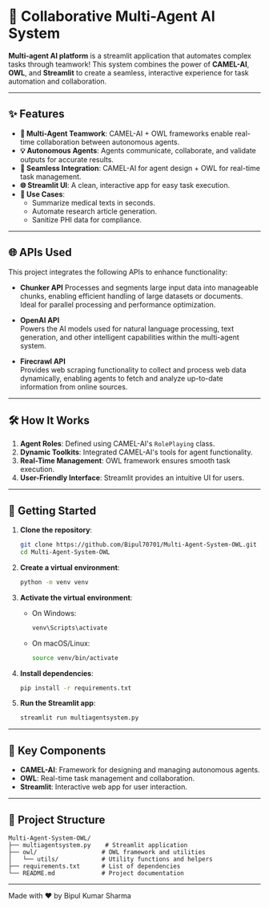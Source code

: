 # 🚀 Collaborative Multi-Agent AI System

**Multi-agent AI platform** is a streamlit application that automates complex tasks through teamwork! This system combines the power of **CAMEL-AI**, **OWL**, and **Streamlit** to create a seamless, interactive experience for task automation and collaboration.

---

## ✨ Features

- **🤖 Multi-Agent Teamwork**: CAMEL-AI + OWL frameworks enable real-time collaboration between autonomous agents.
- **💡 Autonomous Agents**: Agents communicate, collaborate, and validate outputs for accurate results.
- **🔗 Seamless Integration**: CAMEL-AI for agent design + OWL for real-time task management.
- **🌐 Streamlit UI**: A clean, interactive app for easy task execution.
- **🚀 Use Cases**:
  - Summarize medical texts in seconds.
  - Automate research article generation.
  - Sanitize PHI data for compliance.

---
## 🌐 APIs Used

This project integrates the following APIs to enhance functionality:

- **Chunker API** 
  Processes and segments large input data into manageable chunks, enabling efficient handling of large datasets or documents. Ideal for parallel processing and performance optimization.

- **OpenAI API**  
  Powers the AI models used for natural language processing, text generation, and other intelligent capabilities within the multi-agent system.

- **Firecrawl API**  
  Provides web scraping functionality to collect and process web data dynamically, enabling agents to fetch and analyze up-to-date information from online sources.

---

## 🛠️ How It Works

1. **Agent Roles**: Defined using CAMEL-AI's `RolePlaying` class.
2. **Dynamic Toolkits**: Integrated CAMEL-AI's tools for agent functionality.
3. **Real-Time Management**: OWL framework ensures smooth task execution.
4. **User-Friendly Interface**: Streamlit provides an intuitive UI for users.

---

## 🚀 Getting Started

1. **Clone the repository**:  
   ```bash  
   git clone https://github.com/Bipul70701/Multi-Agent-System-OWL.git  
   cd Multi-Agent-System-OWL  
   ```  

2. **Create a virtual environment**:  
   ```bash  
   python -m venv venv  
   ```  

3. **Activate the virtual environment**:  
   - On Windows:  
     ```bash  
     venv\Scripts\activate  
     ```  
   - On macOS/Linux:  
     ```bash  
     source venv/bin/activate  
     ```  

4. **Install dependencies**:  
   ```bash  
   pip install -r requirements.txt  
   ```  

5. **Run the Streamlit app**:  
   ```bash  
   streamlit run multiagentsystem.py
   ```  

---

## 🔧 Key Components

- **CAMEL-AI**: Framework for designing and managing autonomous agents.
- **OWL**: Real-time task management and collaboration.
- **Streamlit**: Interactive web app for user interaction.

---

## 📂 Project Structure

```
Multi-Agent-System-OWL/
├── multiagentsystem.py    # Streamlit application
├── owl/                  # OWL framework and utilities
│   └── utils/            # Utility functions and helpers
├── requirements.txt      # List of dependencies
└── README.md             # Project documentation
```

---

Made with ❤️ by Bipul Kumar Sharma
